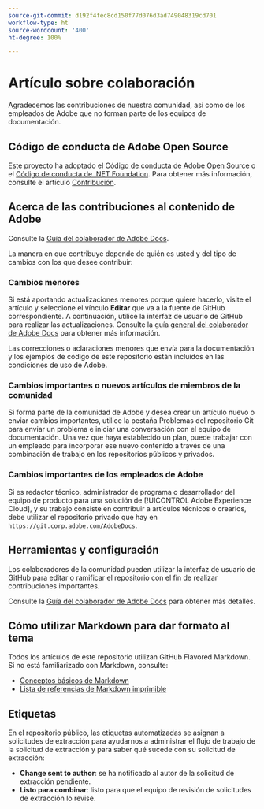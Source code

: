```yaml
---
source-git-commit: d192f4fec8cd150f77d076d3ad749048319cd701
workflow-type: ht
source-wordcount: '400'
ht-degree: 100%

---
```

# Artículo sobre colaboración

Agradecemos las contribuciones de nuestra comunidad, así como de los empleados de Adobe que no forman parte de los equipos de documentación.

## Código de conducta de Adobe Open Source

Este proyecto ha adoptado el [Código de conducta de Adobe Open Source](code-of-conduct.md) o el [Código de conducta de .NET Foundation](https://dotnetfoundation.org/code-of-conduct). Para obtener más información, consulte el artículo [Contribución](contributing.md).

## Acerca de las contribuciones al contenido de Adobe

Consulte la [Guía del colaborador de Adobe Docs](https://experienceleague.adobe.com/es/docs/contributor/contributor-guide/introduction).

La manera en que contribuye depende de quién es usted y del tipo de cambios con los que desee contribuir:

### Cambios menores

Si está aportando actualizaciones menores porque quiere hacerlo, visite el artículo y seleccione el vínculo **Editar** que va a la fuente de GitHub correspondiente. A continuación, utilice la interfaz de usuario de GitHub para realizar las actualizaciones. Consulte la guía [general del colaborador de Adobe Docs](https://experienceleague.adobe.com/es/docs/contributor/contributor-guide/introduction) para obtener más información.

Las correcciones o aclaraciones menores que envía para la documentación y los ejemplos de código de este repositorio están incluidos en las condiciones de uso de Adobe.

### Cambios importantes o nuevos artículos de miembros de la comunidad

Si forma parte de la comunidad de Adobe y desea crear un artículo nuevo o enviar cambios importantes, utilice la pestaña Problemas del repositorio Git para enviar un problema e iniciar una conversación con el equipo de documentación. Una vez que haya establecido un plan, puede trabajar con un empleado para incorporar ese nuevo contenido a través de una combinación de trabajo en los repositorios públicos y privados.

<!--
If you submit a pull request with significant changes to documentation and code examples, you'll see a message in the pull request asking you to submit an online contribution license agreement (CLA). We need you to complete the online form before we can review your pull request.
-->

### Cambios importantes de los empleados de Adobe

Si es redactor técnico, administrador de programa o desarrollador del equipo de producto para una solución de [!UICONTROL Adobe Experience Cloud], y su trabajo consiste en contribuir a artículos técnicos o crearlos, debe utilizar el repositorio privado que hay en `https://git.corp.adobe.com/AdobeDocs`.

<!--Employees from other parts of the Adobe world should use the public repo for minor updates.-->

## Herramientas y configuración

Los colaboradores de la comunidad pueden utilizar la interfaz de usuario de GitHub para editar o ramificar el repositorio con el fin de realizar contribuciones importantes.

Consulte la [Guía del colaborador de Adobe Docs](https://experienceleague.adobe.com/es/docs/contributor/contributor-guide/introduction) para obtener más detalles.

## Cómo utilizar Markdown para dar formato al tema

Todos los artículos de este repositorio utilizan GitHub Flavored Markdown. Si no está familiarizado con Markdown, consulte:

* [Conceptos básicos de Markdown](https://help.github.com/articles/getting-started-with-writing-and-formatting-on-github/)
* [Lista de referencias de Markdown imprimible](https://guides.github.com/pdfs/markdown-cheatsheet-online.pdf)

## Etiquetas

En el repositorio público, las etiquetas automatizadas se asignan a solicitudes de extracción para ayudarnos a administrar el flujo de trabajo de la solicitud de extracción y para saber qué sucede con su solicitud de extracción:

* **Change sent to author**: se ha notificado al autor de la solicitud de extracción pendiente.
* **Listo para combinar**: listo para que el equipo de revisión de solicitudes de extracción lo revise.
